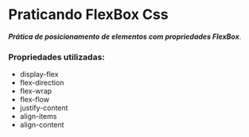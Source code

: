 # Praticando FlexBox Css
***Prática de posicionamento de elementos com propriedades FlexBox***.


### Propriedades utilizadas:
- display-flex
- flex-direction
- flex-wrap
- flex-flow
- justify-content
- align-items
- align-content

